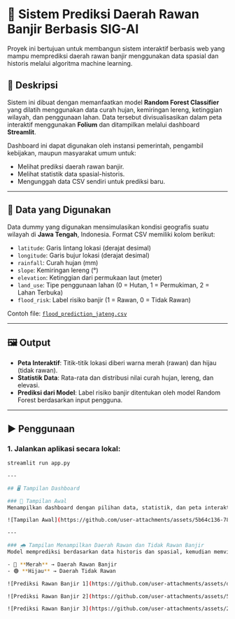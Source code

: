 # 🌊 Sistem Prediksi Daerah Rawan Banjir Berbasis SIG-AI

Proyek ini bertujuan untuk membangun sistem interaktif berbasis web yang mampu memprediksi daerah rawan banjir menggunakan data spasial dan historis melalui algoritma machine learning.

## 📌 Deskripsi

Sistem ini dibuat dengan memanfaatkan model **Random Forest Classifier** yang dilatih menggunakan data curah hujan, kemiringan lereng, ketinggian wilayah, dan penggunaan lahan. Data tersebut divisualisasikan dalam peta interaktif menggunakan **Folium** dan ditampilkan melalui dashboard **Streamlit**.

Dashboard ini dapat digunakan oleh instansi pemerintah, pengambil kebijakan, maupun masyarakat umum untuk:
- Melihat prediksi daerah rawan banjir.
- Melihat statistik data spasial-historis.
- Mengunggah data CSV sendiri untuk prediksi baru.

---

## 📂 Data yang Digunakan

Data dummy yang digunakan mensimulasikan kondisi geografis suatu wilayah di **Jawa Tengah**, Indonesia. Format CSV memiliki kolom berikut:

- `latitude`: Garis lintang lokasi (derajat desimal)
- `longitude`: Garis bujur lokasi (derajat desimal)
- `rainfall`: Curah hujan (mm)
- `slope`: Kemiringan lereng (°)
- `elevation`: Ketinggian dari permukaan laut (meter)
- `land_use`: Tipe penggunaan lahan (0 = Hutan, 1 = Permukiman, 2 = Lahan Terbuka)
- `flood_risk`: Label risiko banjir (1 = Rawan, 0 = Tidak Rawan)

Contoh file: [`flood_prediction_jateng.csv`](./flood_prediction_jateng.csv)

---

## 🖼️ Output

- **Peta Interaktif**: Titik-titik lokasi diberi warna merah (rawan) dan hijau (tidak rawan).
- **Statistik Data**: Rata-rata dan distribusi nilai curah hujan, lereng, dan elevasi.
- **Prediksi dari Model**: Label risiko banjir ditentukan oleh model Random Forest berdasarkan input pengguna.

---

## ▶️ Penggunaan

### 1. Jalankan aplikasi secara lokal:
```bash
streamlit run app.py

---

## 🖥️ Tampilan Dashboard

### 📌 Tampilan Awal
Menampilkan dashboard dengan pilihan data, statistik, dan peta interaktif.

![Tampilan Awal](https://github.com/user-attachments/assets/5b64c136-783f-4706-834c-05ee92aef2f0)

---

### 🌧️ Tampilan Menampilkan Daerah Rawan dan Tidak Rawan Banjir
Model memprediksi berdasarkan data historis dan spasial, kemudian memvisualisasikan hasilnya ke dalam peta interaktif berwarna:

- 🔴 **Merah** → Daerah Rawan Banjir  
- 🟢 **Hijau** → Daerah Tidak Rawan

![Prediksi Rawan Banjir 1](https://github.com/user-attachments/assets/d12132f1-71f4-44ae-8d8f-14c3d31cf326)

![Prediksi Rawan Banjir 2](https://github.com/user-attachments/assets/5140e4de-9148-46eb-b233-46f2065b6193)

![Prediksi Rawan Banjir 3](https://github.com/user-attachments/assets/261c8e3d-d79f-4b96-b282-002d050192a3)




